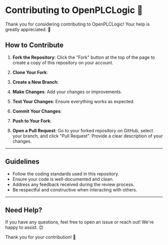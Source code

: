 # Contributing to OpenPLCLogic 🚀

Thank you for considering contributing to OpenPLCLogic! Your help is greatly appreciated. 🤝

## How to Contribute

1. **Fork the Repository**: Click the "Fork" button at the top of the page to create a copy of this repository on your account.

2. **Clone Your Fork**:

3. **Create a New Branch**:

4. **Make Changes**: Add your changes or improvements.

5. **Test Your Changes**: Ensure everything works as expected.

6. **Commit Your Changes**:

7. **Push to Your Fork**:

8. **Open a Pull Request**: Go to your forked repository on GitHub, select your branch, and click "Pull Request". Provide a clear description of your changes.

---

## Guidelines

- Follow the coding standards used in this repository.
- Ensure your code is well-documented and clean.
- Address any feedback received during the review process.
- Be respectful and constructive when interacting with others.

---

## Need Help?

If you have any questions, feel free to open an issue or reach out! We're happy to assist. 😊

Thank you for your contribution! 🎉
